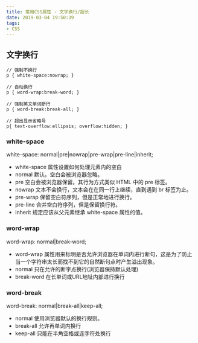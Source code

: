 ```yaml
---
title: 常用CSS属性 - 文字换行/超长
date: 2019-03-04 19:50:39
tags:
- CSS
---
```


## 文字换行

````
// 强制不换行 
p { white-space:nowrap; }

// 自动换行 
p { word-wrap:break-word; }

// 强制英文单词断行 
p { word-break:break-all; }

// 超出显示省略号 
p{ text-overflow:ellipsis; overflow:hidden; }
````

### white-space

white-space: normal|pre|nowrap|pre-wrap|pre-line|inherit; 

* white-space 属性设置如何处理元素内的空白 
* normal 默认。空白会被浏览器忽略。 
* pre 空白会被浏览器保留。其行为方式类似 HTML 中的 pre 标签。 
* nowrap 文本不会换行，文本会在在同一行上继续，直到遇到 br 标签为止。 
* pre-wrap 保留空白符序列，但是正常地进行换行。 
* pre-line 合并空白符序列，但是保留换行符。 
* inherit 规定应该从父元素继承 white-space 属性的值。

### word-wrap

word-wrap: normal|break-word; 

* word-wrap 属性用来标明是否允许浏览器在单词内进行断句，这是为了防止当一个字符串太长而找不到它的自然断句点时产生溢出现象。 
* normal 只在允许的断字点换行(浏览器保持默认处理) 
* break-word 在长单词或URL地址内部进行换行 

### word-break

word-break: normal|break-all|keep-all;

* normal 使用浏览器默认的换行规则。 
* break-all 允许再单词内换行 
* keep-all 只能在半角空格或连字符处换行